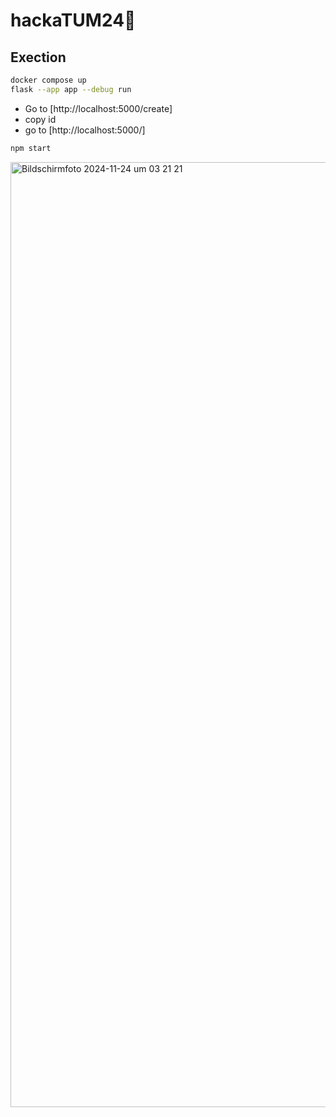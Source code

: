# hackaTUM24🚀

## Exection

```sh
docker compose up
flask --app app --debug run
```

- Go to [http://localhost:5000/create]
- copy id
- go to [http://localhost:5000/<id>]

```sh
npm start
```


<img width="1512" alt="Bildschirmfoto 2024-11-24 um 03 21 21" src="https://github.com/user-attachments/assets/def9c0ba-17df-4909-857a-8ef2d4d5153a">
